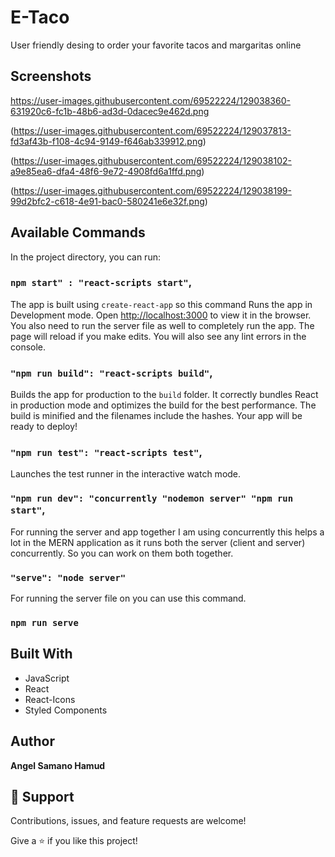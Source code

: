 <h1>E-Taco</h1>

<p>User friendly desing to order your favorite tacos and margaritas online</p>

## Screenshots

https://user-images.githubusercontent.com/69522224/129038360-631920c6-fc1b-48b6-ad3d-0dacec9e462d.png

(https://user-images.githubusercontent.com/69522224/129037813-fd3af43b-f108-4c94-9149-f646ab339912.png)

(https://user-images.githubusercontent.com/69522224/129038102-a9e85ea6-dfa4-48f6-9e72-4908fd6a1ffd.png)

(https://user-images.githubusercontent.com/69522224/129038199-99d2bfc2-c618-4e91-bac0-580241e6e32f.png)

## Available Commands

In the project directory, you can run:

### `npm start" : "react-scripts start"`,

The app is built using `create-react-app` so this command Runs the app in Development mode. Open [http://localhost:3000](http://localhost:3000) to view it in the browser. You also need to run the server file as well to completely run the app. The page will reload if you make edits.
You will also see any lint errors in the console.

### `"npm run build": "react-scripts build"`,

Builds the app for production to the `build` folder. It correctly bundles React in production mode and optimizes the build for the best performance. The build is minified and the filenames include the hashes. Your app will be ready to deploy!

### `"npm run test": "react-scripts test"`,

Launches the test runner in the interactive watch mode.

### `"npm run dev": "concurrently "nodemon server" "npm run start"`,

For running the server and app together I am using concurrently this helps a lot in the MERN application as it runs both the server (client and server) concurrently. So you can work on them both together.

### `"serve": "node server"`

For running the server file on you can use this command.

### `npm run serve`

## Built With

- JavaScript
- React
- React-Icons
- Styled Components

## Author

**Angel Samano Hamud**

## 🤝 Support

Contributions, issues, and feature requests are welcome!

Give a ⭐️ if you like this project!
